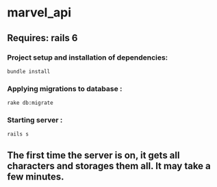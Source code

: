 # marvel_api

## Requires: rails 6


### Project setup and installation of dependencies:

```
bundle install
```

### Applying migrations to database :

```
rake db:migrate
```

### Starting server :

```
rails s
```


## The first time the server is on, it gets all characters and storages them all. It may take a few minutes.
